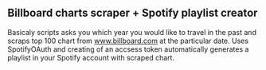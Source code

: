 Billboard charts scraper + Spotify playlist creator 
---

Basicaly scripts asks you which year you would like to travel in the past and scraps top 100 chart from www.billboard.com at the particular date. Uses SpotifyOAuth and creating of an accsess token automatically generates a playlist in your Spotify account with scraped chart. 
